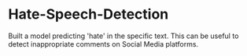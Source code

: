 # Hate-Speech-Detection
Built a model predicting 'hate' in the specific text. This can be useful to detect inappropriate comments on Social Media platforms.
